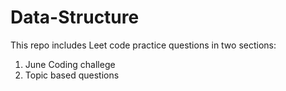 # Data-Structure
This repo includes Leet code practice questions in two sections:
1. June Coding challege
2. Topic based questions
